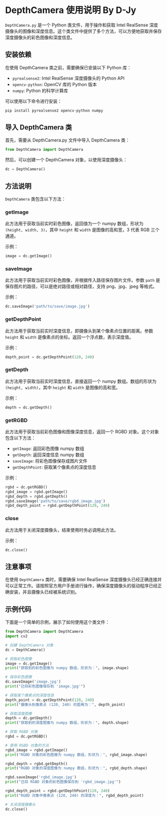 # DepthCamera 使用说明 By D-Jy

`DepthCamera.py` 是一个 Python 类文件，用于操作和获取 Intel RealSense 深度摄像头的图像和深度信息。这个类文件中提供了多个方法，可以方便地获取并保存深度摄像头的彩色图像和深度信息。

## 安装依赖

在使用 DepthCamera 类之前，需要确保已安装以下 Python 库：

- `pyrealsense2`: Intel RealSense 深度摄像头的 Python API
- `opencv-python`: OpenCV 库的 Python 版本
- `numpy`: Python 的科学计算库

可以使用以下命令进行安装：

```bash
pip install pyrealsense2 opencv-python numpy
```

## 导入 DepthCamera 类

首先，需要从 DepthCamera.py 文件中导入 DepthCamera 类：

```python
from DepthCamera import DepthCamera
```

然后，可以创建一个 DepthCamera 对象，以使用深度摄像头：

```python
dc = DepthCamera()
```

## 方法说明

`DepthCamera` 类包含以下方法：

### getImage

此方法用于获取当前实时彩色图像，返回值为一个 numpy 数组，形状为 `(height, width, 3)`，其中 `height` 和 `width` 是图像的高和宽，3 代表 RGB 三个通道。

示例：

```python
image = dc.getImage()
```

### saveImage

此方法用于获取当前实时彩色图像，并根据传入路径保存图片文件。参数 `path` 是保存图片的路径，可以是绝对路径或相对路径，支持 png、jpg、jpeg 等格式。

示例：

```python
dc.saveImage('path/to/save/image.jpg')
```

### getDepthPoint

此方法用于获取当前实时深度信息，即摄像头到某个像素点位置的距离。参数 `height` 和 `width` 是像素点的坐标。返回一个浮点数，表示深度值。

示例：

```python
depth_point = dc.getDepthPoint(120, 240)
```

### getDepth

此方法用于获取当前实时深度信息，直接返回一个 numpy 数组。数组的形状为 `(height, width)`，其中 `height` 和 `width` 是图像的高和宽。

示例：

```python
depth = dc.getDepth()
```

### getRGBD

此方法用于获取当前彩色图像和图像深度信息，返回一个 RGBD 对象。这个对象包含以下方法：

- `getImage`: 返回彩色图像 numpy 数组
- `getDepth`: 返回深度信息 numpy 数组
- `saveImage`: 将彩色图像保存成图片文件
- `getDepthPoint`: 获取某个像素点的深度信息

示例：

```python
rgbd = dc.getRGBD()
rgbd_image = rgbd.getImage()
rgbd_depth = rgbd.getDepth()
rgbd.saveImage('path/to/save/rgbd_image.jpg')
rgbd_depth_point = rgbd.getDepthPoint(120, 240)
```

### close

此方法用于关闭深度摄像头，结束使用时务必调用此方法。

示例：

```python
dc.close()
```

## 注意事项

在使用 `DepthCamera` 类时，需要确保 Intel RealSense 深度摄像头已经正确连接并可以正常工作。请按照官方用户手册进行操作，确保深度摄像头的驱动程序已经正确安装，并且摄像头已经被系统识别。

## 示例代码

下面是一个简单的示例，展示了如何使用这个类文件：

```python
from DepthCamera import DepthCamera
import cv2

# 创建 DepthCamera 对象
dc = DepthCamera()

# 获取彩色图像
image = dc.getImage()
print("获取到的彩色图像为 numpy 数组，形状为：", image.shape)

# 保存彩色图像
dc.saveImage('image.jpg')
print("已将彩色图像保存到 'image.jpg'")

# 获取某个像素点的深度信息
depth_point = dc.getDepthPoint(120, 240)
print("摄像头到像素点 (120, 240) 的距离为：", depth_point)

# 获取深度图像
depth = dc.getDepth()
print("获取到的深度图像为 numpy 数组，形状为：", depth.shape)

# 获取 RGBD 对象
rgbd = dc.getRGBD()

# 使用 RGBD 对象的方法
rgbd_image = rgbd.getImage()
print("RGBD 对象的彩色图像为 numpy 数组，形状为：", rgbd_image.shape)

rgbd_depth = rgbd.getDepth()
print("RGBD 对象的深度图像为 numpy 数组，形状为：", rgbd_depth.shape)

rgbd.saveImage('rgbd_image.jpg')
print("已将 RGBD 对象的彩色图像保存到 'rgbd_image.jpg'")

rgbd_depth_point = rgbd.getDepthPoint(120, 240)
print("RGBD 对象中像素点 (120, 240) 的深度为：", rgbd_depth_point)

# 关闭深度摄像头
dc.close()
```
